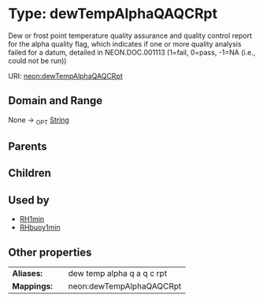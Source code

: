 
# Type: dewTempAlphaQAQCRpt


Dew or frost point temperature quality assurance and quality control report for the alpha quality flag, which indicates if one or more quality analysis failed for a datum, detailed in NEON.DOC.001113 (1=fail, 0=pass, -1=NA (i.e., could not be run))

URI: [neon:dewTempAlphaQAQCRpt](https://data.neonscience.org/dewTempAlphaQAQCRpt)


## Domain and Range

None ->  <sub>OPT</sub> [String](types/String.md)

## Parents


## Children


## Used by

 * [RH1min](RH1min.md)
 * [RHbuoy1min](RHbuoy1min.md)

## Other properties

|  |  |  |
| --- | --- | --- |
| **Aliases:** | | dew temp alpha q a q c rpt |
| **Mappings:** | | neon:dewTempAlphaQAQCRpt |

